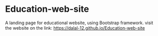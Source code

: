 # Education-web-site
A landing page for educational website, using Bootstrap framework.
visit the website on the link: https://dalal-12.github.io/Education-web-site
